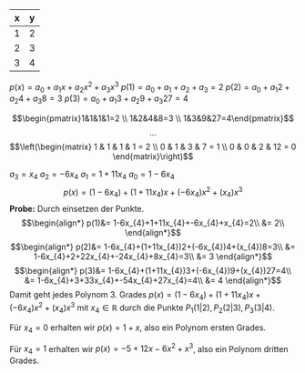| **x** | **y** |
| ----- | ----- |
| 1     | 2     |
| 2     | 3     |
| 3     | 4     |
$p(x)=a_{0}+a_{1}x+a_{2}x^{2}+a_{3}x^{3}$
$p(1)=a_{0}+a_{1}+a_{2}+a_{3}=2$
$p(2)=a_{0}+a_{1}2+a_{2}4+a_{3}8=3$
$p(3)=a_{0}+a_{1}3+a_{2}9+a_{3}27=4$

$$\begin{pmatrix}1&1&1&1=2 \\ 1&2&4&8=3 \\ 1&3&9&27=4\end{pmatrix}$$
$$\ldots$$
$$\left(\begin{matrix}
1 & 1 & 1 & 1 = 2 \\
0 & 1 & 3 & 7 = 1 \\
0 & 0 & 2 & 12 = 0
\end{matrix}\right)$$

$a_{3}=x_{4}$
$a_{2}=-6x_{4}$
$a_{1}=1+11x_{4}$
$a_{0}=1-6x_{4}$
$$p(x)=(1-6x_{4})+(1+11x_{4})x+(-6x_{4})x^{2}+(x_{4})x^3$$
**Probe:** Durch einsetzen der Punkte.
$$\begin{align*}
p(1)&= 1-6x_{4}+1+11x_{4}+-6x_{4}+x_{4}=2\\
&= 2\\
\end{align*}$$
$$\begin{align*}
p(2)&= 1-6x_{4}+(1+11x_{4})2+(-6x_{4})4+(x_{4})8=3\\
&= 1-6x_{4}+2+22x_{4}+-24x_{4}+8x_{4}=3\\
&= 3
\end{align*}$$
$$\begin{align*}
p(3)&= 1-6x_{4}+(1+11x_{4})3+(-6x_{4})9+(x_{4})27=4\\
&= 1-6x_{4}+3+33x_{4}+-54x_{4}+27x_{4}=4\\
&= 4
\end{align*}$$
Damit geht jedes Polynom 3. Grades $p(x)=(1-6x_{4})+(1+11x_{4})x+(-6x_{4})x^{2}+(x_{4})x^3$ mit $x_{4}\in \mathbb{R}$ durch die Punkte $P_{1}(1|2), P_{2}(2|3), P_{3}(3|4)$.

Für $x_{4}=0$ erhalten wir $p(x)=1+x$, also ein Polynom ersten Grades.

Für $x_{4}=1$ erhalten wir $p(x)=-5+12x-6x^{2}+x^3$, also ein Polynom dritten Grades.